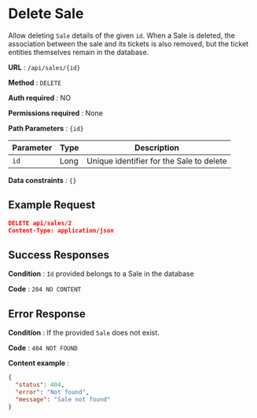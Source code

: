# Delete Sale

Allow deleting `Sale` details of the given `id`. When a Sale is deleted, the association between the sale and its tickets is also removed, but the ticket entities themselves remain in the database.

**URL** : `/api/sales/{id}`

**Method** : `DELETE`

**Auth required** : NO

**Permissions required** : None

**Path Parameters** : `{id}`

| Parameter | Type | Description                              |
| --------- | ---- | ---------------------------------------- |
| `id`      | Long | Unique identifier for the Sale to delete |

**Data constraints** : `{}`

## Example Request

```json
DELETE api/sales/2
Content-Type: application/json
```

## Success Responses

**Condition** : `Id` provided belongs to a Sale in the database

**Code** : `204 NO CONTENT`

## Error Response

**Condition** : If the provided `Sale` does not exist.

**Code** : `404 NOT FOUND`

**Content example** :

```json
{
  "status": 404,
  "error": "Not found",
  "message": "Sale not found"
}
```
